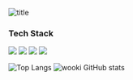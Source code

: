 ![title](https://capsule-render.vercel.app/api?type=transparent&fontSize=90&fontColor=703ee5&height=300&section=header&text=Frontend%20spaces&desc=developed%20by%20wooki&descAlignY=70&descAlign=78)

### Tech Stack
![](https://img.shields.io/badge/react-20232a.svg?style=for-the-badge&logo=react&logoColor=61DAFB)
![](https://img.shields.io/badge/javascript-F7DF1E.svg?style=for-the-badge&logo=javascript&logoColor=20232a)
![](https://img.shields.io/badge/react-20232a.svg?style=for-the-badge&logo=typescript&logoColor=61DAFB)
![](https://img.shields.io/badge/html5-E34F26.svg?style=for-the-badge&logo=html5&logoColor=white)

![Top Langs](https://github-readme-stats.vercel.app/api/top-langs/?username=wookiya1364&layout=compact)
![wooki GitHub stats](https://github-readme-stats.vercel.app/api?username=wookiya1364&show_icons=true&theme=transparent)

<!--
**wookiya1364/wookiya1364**is a _special_ ✨ repository because its `README.md` (this file) appears on your GitHub profile.

Here are some ideas to get you started:

- 🔭 I’m currently working on ...
- 🌱 I’m currently learning ...
- 👯 I’m looking to collaborate on ...
- 🤔 I’m looking for help with ...
- 💬 Ask me about ...
- 📫 How to reach me: ...
- 😄 Pronouns: ...
- ⚡ Fun fact: ...
-->
